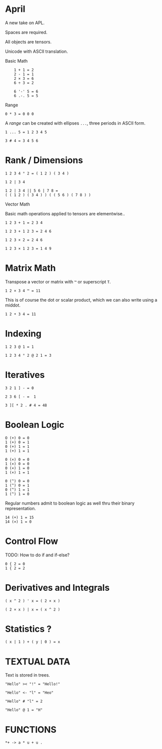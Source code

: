 # April

A new take on APL.

Spaces are required.

All objects are tensors.

Unicode with ASCII translation.

Basic Math

```apl
    1 + 1 = 2
    2 - 1 = 1
    2 × 3 = 6
    6 ÷ 3 = 2

    6 '-' 5 = 6
    6 .-. 5 = 5
```

Range

    0 * 3 = 0 0 0

A *range* can be created with ellipses `...`, three periods in ASCII form.

    1 ... 5 = 1 2 3 4 5

    3 # 4 = 3 4 5 6

# Rank / Dimensions

    1 2 3 4 ° 2 = ( 1 2 ) ( 3 4 )

    1 2 | 3 4 

    1 2 | 3 4 || 5 6 | 7 8 =
    ( ( 1 2 ) ( 3 4 ) ) ( ( 5 6 ) ( 7 8 ) )

Vector Math

Basic math operations applied to tensors are elementwise..

    1 2 3 + 1 = 2 3 4 

    1 2 3 + 1 2 3 = 2 4 6

    1 2 3 × 2 = 2 4 6

    1 2 3 × 1 2 3 = 1 4 9

# Matrix Math

Transpose a vector or matrix with `™` or superscript `T`.

    1 2 × 3 4 ™ = 11

This is of course the dot or scalar product, which we can also write using a middot.

    1 2 • 3 4 = 11

# Indexing

    1 2 3 @ 1 = 1

    1 2 3 4 ° 2 @ 2 1 = 3

# Iteratives

    3 2 1 ] - = 0

    2 3 6 [ - =  1

    3 ][ * 2 . # 4 = 48

# Boolean Logic

    O (+) 0 = 0
    1 (+) 0 = 1
    0 (+) 1 = 1
    1 (+) 1 = 1

    0 (×) 0 = 0
    1 (×) 0 = 0
    0 (×) 1 = 0
    1 (×) 1 = 1

    0 (^) 0 = 0
    1 (^) 0 = 1
    0 (^) 1 = 1
    1 (^) 1 = 0

Regular numbers admit to boolean logic as well thru their binary representation.

    14 (+) 1 = 15
    14 (×) 1 = 0

# Control Flow

TODO: How to do if and if-else?

    0 { 2 = 0
    1 { 2 = 2

# Derivatives and Integrals

    ( x ^ 2 ) ' x = ( 2 × x )

    ( 2 × x ) | x = ( x ^ 2 )

# Statistics ?

    ( x | 1 ) + ( y | 0 ) = x


# TEXTUAL DATA

Text is stored in trees.

    "Hello" >< "!" = "Hello!"

    "Hello" <- "l" = "Heo"

    "Hello" # "l" = 2

    "Hello" @ 1 = "H"

    
# FUNCTIONS

    *+ -> a * u + u .
